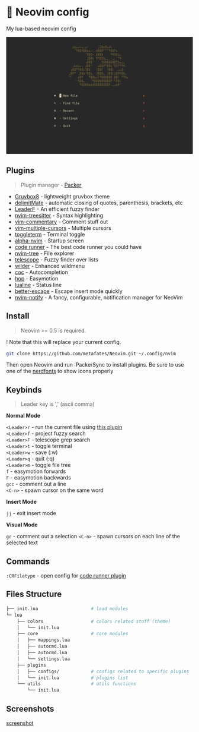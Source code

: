 # 📝 Neovim config

My lua-based neovim config

![screenshot](./screenshots/1.png)

## Plugins

> Plugin manager - [Packer](https://github.com/wbthomason/packer.nvim)

-   [Gruvbox8](https://github.com/lifepillar/vim-gruvbox8) - lightweight gruvbox theme
-   [delimitMate](https://github.com/Raimondi/delimitMate) - automatic closing of quotes, parenthesis, brackets, etc
-   [LeaderF](https://github.com/Yggdroot/LeaderF) - An efficient fuzzy finder
-   [nvim-treesitter](https://github.com/nvim-treesitter/nvim-treesitter) - Syntax highlighting
-   [vim-commentary](https://github.com/tpope/vim-commentary) - Comment stuff out
-   [vim-multiple-cursors](https://github.com/terryma/vim-multiple-cursors) - Multiple cursors
-   [toggleterm](https://github.com/akinsho/toggleterm.nvim) - Terminal toggle
-   [alpha-nvim](https://github.com/goolord/alpha-nvim) - Startup screen
-   [code runner](https://github.com/CRAG666/code_runner.nvim) - The best code runner you could have
-   [nvim-tree](https://github.com/kyazdani42/nvim-tree.lua) - File explorer
-   [telescope](https://github.com/nvim-telescope/telescope.nvim) - Fuzzy finder over lists
-   [wilder](https://github.com/gelguy/wilder.nvim) - Enhanced wildmenu
-   [coc](https://github.com/neoclide/coc.nvim) - Autocompletion
-   [hop](https://github.com/phaazon/hop.nvim) - Easymotion
-   [lualine](https://github.com/nvim-lualine/lualine.nvim) - Status line
-   [better-escape](https://github.com/max397574/better-escape.nvim) - Escape insert mode quickly
-   [nvim-notify](https://github.com/rcarriga/nvim-notify) - A fancy, configurable, notification manager for NeoVim

## Install

> Neovim >= 0.5 is required.

! Note that this will replace your current config.

```bash
git clone https://github.com/metafates/Neovim.git ~/.config/nvim
```

Then open Neovim and run :PackerSync to install plugins.
Be sure to use one of the [nerdfonts](https://github.com/ryanoasis/nerd-fonts) to show icons properly

## Keybinds

> Leader key is ',' (ascii comma)

**Normal Mode**

`<Leader>r` - run the current file using [this plugin](https://github.com/CRAG666/code_runner.nvim)\
`<Leader>f` - project fuzzy search\
`<Leader>F` - telescope grep search\
`<Leader>t` - toggle terminal\
`<Leader>w` - save (:w)\
`<Leader>q` - quit (:q)\
`<Leader>m` - toggle file tree\
`f` - easymotion forwards\
`F` - easymotion backwards\
`gcc` - comment out a line\
`<C-n>` - spawn cursor on the same word

**Insert Mode**

`jj` - exit insert mode

**Visual Mode**

`gc` - comment out a selection
`<C-n>` - spawn cursors on each line of the selected text

## Commands

`:CRFiletype` - open config for [code runner plugin](https://github.com/CRAG666/code_runner.nvim)

## Files Structure

```bash
├── init.lua                    # load modules
└─ lua
    ├── colors                  # colors related stuff (theme)
    │   └── init.lua  
    ├── core                    # core modules
    │   ├── mappings.lua
    │   ├── autocmd.lua
    │   ├── autocmd.lua
    │   └── settings.lua
    ├── plugins
    │   ├── configs/            # configs related to specific plugins
    │   └── init.lua            # plugins list
    └── utils                   # utils functions
        └── init.lua
```

## Screenshots
[screenshot](./screenshots/2.png)

